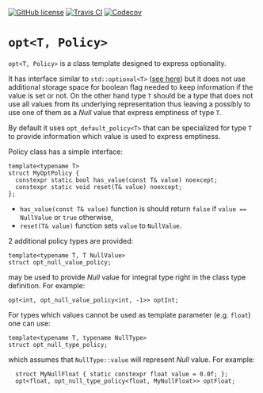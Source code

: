 [![GitHub license](https://img.shields.io/badge/license-MIT-blue.svg?maxAge=3600)](https://raw.githubusercontent.com/mpusz/opt/master/LICENSE)
[![Travis CI](https://img.shields.io/travis/mpusz/opt/master.svg)](https://travis-ci.org/mpusz/opt)
[![Codecov](https://img.shields.io/codecov/c/github/mpusz/opt/master.svg)](https://codecov.io/github/mpusz/opt?branch=master)

# `opt<T, Policy>`

`opt<T, Policy>` is a class template designed to express optionality.

It has interface similar to `std::optional<T>` ([see here](http://en.cppreference.com/w/cpp/utility/optional))
but it does not use additional storage space for boolean flag needed to keep information if
the value is set or not. On the other hand type `T` should be a type that does not use all
values from its underlying representation thus leaving a possibly to use one of them as a _Null_
value that express emptiness of type `T`.

By default it uses `opt_default_policy<T>` that can be specialized for type `T` to provide information
which value is used to express emptiness.

Policy class has a simple interface:

```
template<typename T>
struct MyOptPolicy {
  constexpr static bool has_value(const T& value) noexcept;
  constexpr static void reset(T& value) noexcept;
};
```

- `has_value(const T& value)` function is should return `false` if `value == NullValue` or `true`
otherwise,
- `reset(T& value)` function sets `value` to `NullValue`.

2 additional policy types are provided:
```
template<typename T, T NullValue>
struct opt_null_value_policy;
```
may be used to provide _Null_ value for integral type right in the class type definition. For example:
```
opt<int, opt_null_value_policy<int, -1>> optInt;
```

For types which values cannot be used as template parameter (e.g. `float`) one can use:
```
template<typename T, typename NullType>
struct opt_null_type_policy;
```
which assumes that `NullType::value` will represent _Null_ value. For example:
```
  struct MyNullFloat { static constexpr float value = 0.0f; };
  opt<float, opt_null_type_policy<float, MyNullFloat>> optFloat;
```
